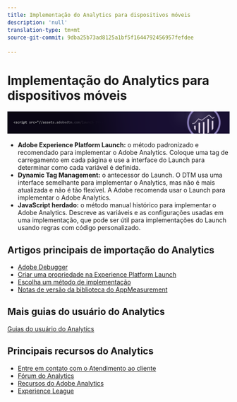 ```yaml
---
title: Implementação do Analytics para dispositivos móveis
description: 'null'
translation-type: tm+mt
source-git-commit: 9dba25b73ad8125a1bf5f1644792456957fefdee

---
```



# Implementação do Analytics para dispositivos móveis

![Banner](../../assets/doc_banner_implement.png)


* **Adobe Experience Platform Launch:** o método padronizado e recomendado para implementar o Adobe Analytics. Coloque uma tag de carregamento em cada página e use a interface do Launch para determinar como cada variável é definida.
* **Dynamic Tag Management:** o antecessor do Launch. O DTM usa uma interface semelhante para implementar o Analytics, mas não é mais atualizada e não é tão flexível. A Adobe recomenda usar o Launch para implementar o Adobe Analytics.
* **JavaScript herdado:** o método manual histórico para implementar o Adobe Analytics. Descreve as variáveis e as configurações usadas em uma implementação, que pode ser útil para implementações do Launch usando regras com código personalizado.

## Artigos principais de importação do Analytics

* [Adobe Debugger](impl-testing/debugger.md)
* [Criar uma propriedade na Experience Platform Launch](implement-with-launch/create-analytics-property.md)
* [Escolha um método de implementação](c-implementation-methods/choose-implementation-method.md)
* [Notas de versão da biblioteca do AppMeasurement](appmeasurement-release-notes/c-release-notes-mjs.md)

## Mais guias do usuário do Analytics

[Guias do usuário do Analytics](/help/landing/home.md)

## Principais recursos do Analytics

* [Entre em contato com o Atendimento ao cliente](https://helpx.adobe.com/contact/enterprise-support.ec.html)
* [Fórum do Analytics](https://forums.adobe.com/community/experience-cloud/analytics-cloud/analytics)
* [Recursos do Adobe Analytics](https://forums.adobe.com/message/10660755)
* [Experience League](https://landing.adobe.com/experience-league/)
